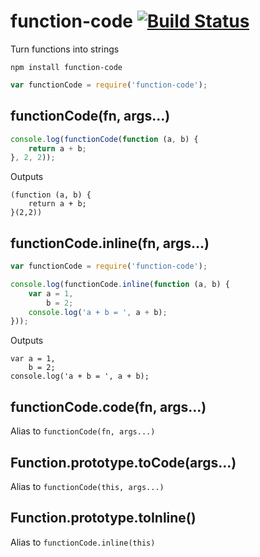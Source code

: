 # function-code [![Build Status](https://secure.travis-ci.org/Submersible/node-function-code.png?branch=master)](http://travis-ci.org/Submersible/node-function-code)

Turn functions into strings

```
npm install function-code
```

```javascript
var functionCode = require('function-code');
```

## functionCode(fn, args...)

```javascript
console.log(functionCode(function (a, b) {
    return a + b;
}, 2, 2));
```

Outputs

```
(function (a, b) {
    return a + b;
}(2,2))
```


## functionCode.inline(fn, args...)

```javascript
var functionCode = require('function-code');

console.log(functionCode.inline(function (a, b) {
    var a = 1,
        b = 2;
    console.log('a + b = ', a + b);
}));
```

Outputs

```
var a = 1,
    b = 2;
console.log('a + b = ', a + b);
```

## functionCode.code(fn, args...)

Alias to `functionCode(fn, args...)`

## Function.prototype.toCode(args...)

Alias to `functionCode(this, args...)`

## Function.prototype.toInline()

Alias to `functionCode.inline(this)`
